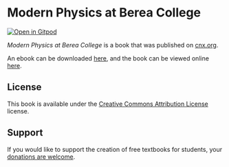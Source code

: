# Modern Physics at Berea College

[![Open in Gitpod](https://gitpod.io/button/open-in-gitpod.svg)](https://gitpod.io/from-referrer/)

_Modern Physics at Berea College_ is a book that was published on [cnx.org](https://cnx.org/).

An ebook can be downloaded [here](https://github.com/cnx-user-books/cnxbook-modern-physics-at-berea-college/releases/latest), and the book can be viewed online [here](https://github.com/cnx-user-books/cnxbook-modern-physics-at-berea-college/releases/latest).

## License
This book is available under the [Creative Commons Attribution License](./LICENSE) license.

## Support
If you would like to support the creation of free textbooks for students, your [donations are welcome](https://riceconnect.rice.edu/donation/support-openstax-banner).
